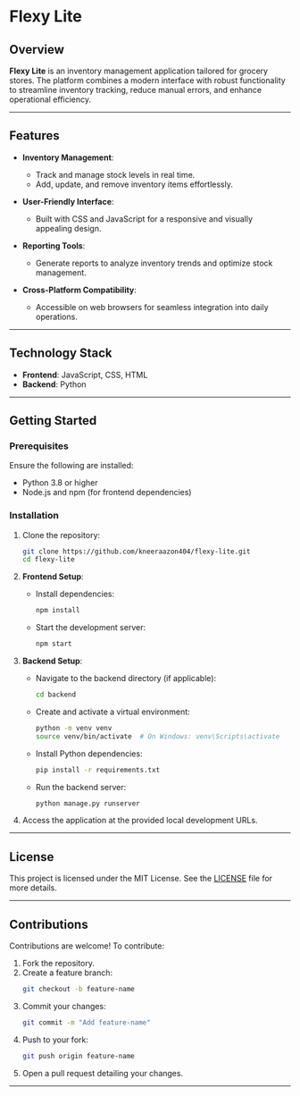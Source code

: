 # Flexy Lite  

## Overview  

**Flexy Lite** is an inventory management application tailored for grocery stores. The platform combines a modern interface with robust functionality to streamline inventory tracking, reduce manual errors, and enhance operational efficiency.  

---

## Features  

- **Inventory Management**:  
  - Track and manage stock levels in real time.  
  - Add, update, and remove inventory items effortlessly.  

- **User-Friendly Interface**:  
  - Built with CSS and JavaScript for a responsive and visually appealing design.  

- **Reporting Tools**:  
  - Generate reports to analyze inventory trends and optimize stock management.  

- **Cross-Platform Compatibility**:  
  - Accessible on web browsers for seamless integration into daily operations.  

---

## Technology Stack  

- **Frontend**: JavaScript, CSS, HTML  
- **Backend**: Python  

---

## Getting Started  

### Prerequisites  

Ensure the following are installed:  
- Python 3.8 or higher  
- Node.js and npm (for frontend dependencies)  

### Installation  

1. Clone the repository:  
   ```bash  
   git clone https://github.com/kneeraazon404/flexy-lite.git  
   cd flexy-lite  
   ```  

2. **Frontend Setup**:  
   - Install dependencies:  
     ```bash  
     npm install  
     ```  
   - Start the development server:  
     ```bash  
     npm start  
     ```  

3. **Backend Setup**:  
   - Navigate to the backend directory (if applicable):  
     ```bash  
     cd backend  
     ```  
   - Create and activate a virtual environment:  
     ```bash  
     python -m venv venv  
     source venv/bin/activate  # On Windows: venv\Scripts\activate  
     ```  
   - Install Python dependencies:  
     ```bash  
     pip install -r requirements.txt  
     ```  
   - Run the backend server:  
     ```bash  
     python manage.py runserver  
     ```  

4. Access the application at the provided local development URLs.  

---

## License  

This project is licensed under the MIT License. See the [LICENSE](LICENSE) file for more details.  

---

## Contributions  

Contributions are welcome! To contribute:  

1. Fork the repository.  
2. Create a feature branch:  
   ```bash  
   git checkout -b feature-name  
   ```  
3. Commit your changes:  
   ```bash  
   git commit -m "Add feature-name"  
   ```  
4. Push to your fork:  
   ```bash  
   git push origin feature-name  
   ```  
5. Open a pull request detailing your changes.  

---

